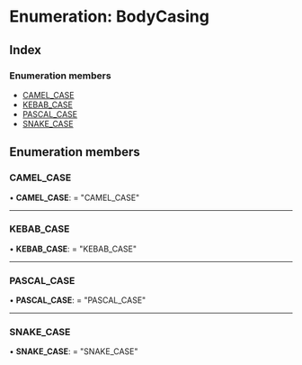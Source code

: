 # Enumeration: BodyCasing

## Index

### Enumeration members

* [CAMEL_CASE](bodycasing.md#camel_case)
* [KEBAB_CASE](bodycasing.md#kebab_case)
* [PASCAL_CASE](bodycasing.md#pascal_case)
* [SNAKE_CASE](bodycasing.md#snake_case)

## Enumeration members

###  CAMEL_CASE

• **CAMEL_CASE**: = "CAMEL_CASE"

___

###  KEBAB_CASE

• **KEBAB_CASE**: = "KEBAB_CASE"

___

###  PASCAL_CASE

• **PASCAL_CASE**: = "PASCAL_CASE"

___

###  SNAKE_CASE

• **SNAKE_CASE**: = "SNAKE_CASE"
